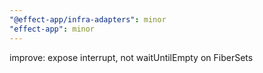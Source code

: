 ```yaml
---
"@effect-app/infra-adapters": minor
"effect-app": minor
---
```


improve: expose interrupt, not waitUntilEmpty on FiberSets

